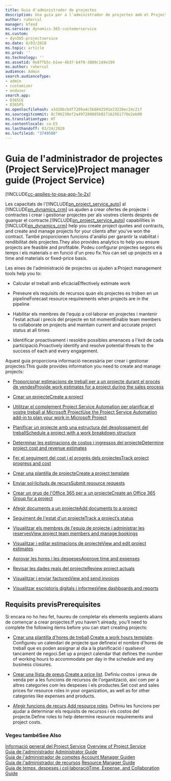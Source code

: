 ```yaml
---
title: Guia d'administrador de projectes
description: Una guia per a l'administrador de projectes amb el Project Service
author: ruhercul
manager: kfend
ms.service: dynamics-365-customerservice
ms.custom:
- dyn365-projectservice
ms.date: 8/03/2018
ms.topic: article
ms.prod: ''
ms.technology: ''
ms.assetid: 0e8ffb5c-b1ee-4b37-b4f0-3888c1d4e199
ms.author: ruhercul
audience: Admin
search.audienceType:
- admin
- customizer
- enduser
search.app:
- D365CE
- D365PS
ms.openlocfilehash: a3d28bcbdf7209a4c5b6042591e23220ec24c21f
ms.sourcegitcommit: 8c786230ef2a497280885b827162561776e2eb00
ms.translationtype: HT
ms.contentlocale: ca-ES
ms.lasthandoff: 03/24/2020
ms.locfileid: "3749580"
---
```

# <a name="project-manager-guide-project-service"></a><span data-ttu-id="b1cdd-103">Guia de l'administrador de projectes (Project Service)</span><span class="sxs-lookup"><span data-stu-id="b1cdd-103">Project manager guide (Project Service)</span></span>

[!INCLUDE[cc-applies-to-psa-app-1x-2x](../includes/cc-applies-to-psa-app-1x-2x.md)]

<span data-ttu-id="b1cdd-104">Les capacitats de l'[!INCLUDE[pn_project_service_auto](../includes/pn-project-service-auto.md)] al [!INCLUDE[pn_dynamics_crm](../includes/pn-dynamics-crm.md)] us ajuden a crear ofertes de projecte i contractes i crear i gestionar projectes per als vostres clients després de guanyar el contracte.</span><span class="sxs-lookup"><span data-stu-id="b1cdd-104">[!INCLUDE[pn_project_service_auto](../includes/pn-project-service-auto.md)] capabilities in [!INCLUDE[pn_dynamics_crm](../includes/pn-dynamics-crm.md)] help you create project quotes and contracts, and create and manage projects for your clients after you’ve won the contract.</span></span> <span data-ttu-id="b1cdd-105">També proporcionen funcions d'anàlisi per garantir la viabilitat i rendibilitat dels projectes.</span><span class="sxs-lookup"><span data-stu-id="b1cdd-105">They also provides analytics to help you ensure projects are feasible and profitable.</span></span> <span data-ttu-id="b1cdd-106">Podeu configurar projectes segons els temps i els materials o en funció d'un preu fix.</span><span class="sxs-lookup"><span data-stu-id="b1cdd-106">You can set up projects on a time and materials or fixed-price basis.</span></span>  
  
 <span data-ttu-id="b1cdd-107">Les eines de l'administració de projectes us ajuden a:</span><span class="sxs-lookup"><span data-stu-id="b1cdd-107">Project management tools help you to:</span></span>  
  
-   <span data-ttu-id="b1cdd-108">Calcular el treball amb eficàcia</span><span class="sxs-lookup"><span data-stu-id="b1cdd-108">Effectively estimate work</span></span>  
  
-   <span data-ttu-id="b1cdd-109">Preveure els requisits de recursos quan els projectes es troben en un pipeline</span><span class="sxs-lookup"><span data-stu-id="b1cdd-109">Forecast resource requirements when projects are in the pipeline</span></span>  
  
-   <span data-ttu-id="b1cdd-110">Habilitar els membres de l'equip a col·laborar en projectes i mantenir l'estat actual i precís del projecte en tot moment</span><span class="sxs-lookup"><span data-stu-id="b1cdd-110">Enable team members to collaborate on projects and maintain current and accurate project status at all times</span></span>  
  
-   <span data-ttu-id="b1cdd-111">Identificar proactivament i resoldre possibles amenaces a l'èxit de cada participació.</span><span class="sxs-lookup"><span data-stu-id="b1cdd-111">Proactively identify and resolve potential threats to the success of each and every engagement.</span></span>  
  
<span data-ttu-id="b1cdd-112">Aquest guia proporciona informació necessària per crear i gestionar projectes:</span><span class="sxs-lookup"><span data-stu-id="b1cdd-112">This guide provides information you need to create and manage projects:</span></span>  
  
-   [<span data-ttu-id="b1cdd-113">Proporcionar estimacions de treball per a un projecte durant el procés de vendes</span><span class="sxs-lookup"><span data-stu-id="b1cdd-113">Provide work estimates for a project during the sales process</span></span>](../project-service/provide-estimates-project-during-sales-process.md)  
  
-   [<span data-ttu-id="b1cdd-114">Crear un projecte</span><span class="sxs-lookup"><span data-stu-id="b1cdd-114">Create a project</span></span>](../project-service/create-project.md)  
  
-   [<span data-ttu-id="b1cdd-115">Utilitzar el complement Project Service Automation per planificar el vostre treball al Microsoft Project</span><span class="sxs-lookup"><span data-stu-id="b1cdd-115">Use the Project Service Automation add-in to plan your work in Microsoft Project</span></span>](../project-service/add-plan-work-microsoft-project.md)  
  
-   [<span data-ttu-id="b1cdd-116">Planificar un projecte amb una estructura del desglossament del treball</span><span class="sxs-lookup"><span data-stu-id="b1cdd-116">Schedule a project with a work breakdown structure</span></span>](../project-service/schedule-project-work-breakdown-structure.md)  
  
-   [<span data-ttu-id="b1cdd-117">Determinar les estimacions de costos i ingressos del projecte</span><span class="sxs-lookup"><span data-stu-id="b1cdd-117">Determine project cost and revenue estimates</span></span>](../project-service/determine-project-cost-revenue-estimates.md)  
  
-   [<span data-ttu-id="b1cdd-118">Fer el seguiment del cost i el progrés dels projectes</span><span class="sxs-lookup"><span data-stu-id="b1cdd-118">Track project progress and cost</span></span>](../project-service/track-project-progress-cost.md)  
  
-   [<span data-ttu-id="b1cdd-119">Crear una plantilla de projecte</span><span class="sxs-lookup"><span data-stu-id="b1cdd-119">Create a project template</span></span>](../project-service/create-project-template.md)  
  
-   [<span data-ttu-id="b1cdd-120">Enviar sol·licituds de recurs</span><span class="sxs-lookup"><span data-stu-id="b1cdd-120">Submit resource requests</span></span>](../project-service/submit-resource-requests.md)  
  
-   [<span data-ttu-id="b1cdd-121">Crear un grup de l'Office 365 per a un projecte</span><span class="sxs-lookup"><span data-stu-id="b1cdd-121">Create an Office 365 Group for a project</span></span>](../project-service/create-office-365-group-project.md)  
  
-   [<span data-ttu-id="b1cdd-122">Afegir documents a un projecte</span><span class="sxs-lookup"><span data-stu-id="b1cdd-122">Add documents to a project</span></span>](../project-service/add-documents-project.md)  
  
-   [<span data-ttu-id="b1cdd-123">Seguiment de l'estat d'un projecte</span><span class="sxs-lookup"><span data-stu-id="b1cdd-123">Track a project’s status</span></span>](../project-service/track-project-status.md)  
  
-   [<span data-ttu-id="b1cdd-124">Visualitzar els membres de l'equip de projecte i administrar les reserves</span><span class="sxs-lookup"><span data-stu-id="b1cdd-124">View project team members and manage bookings</span></span>](../project-service/view-project-team-members-manage-bookings.md)  
  
-   [<span data-ttu-id="b1cdd-125">Visualitzar i editar estimacions de projecte</span><span class="sxs-lookup"><span data-stu-id="b1cdd-125">View and edit project estimates</span></span>](../project-service/view-edit-project-estimates.md)  
  
-   [<span data-ttu-id="b1cdd-126">Aprovar les hores i les despeses</span><span class="sxs-lookup"><span data-stu-id="b1cdd-126">Approve time and expenses</span></span>](../project-service/approve-time-expenses.md)  
  
-   [<span data-ttu-id="b1cdd-127">Revisar les dades reals del projecte</span><span class="sxs-lookup"><span data-stu-id="b1cdd-127">Review project actuals</span></span>](../project-service/review-project-actuals.md)  
  
-   [<span data-ttu-id="b1cdd-128">Visualitzar i enviar factures</span><span class="sxs-lookup"><span data-stu-id="b1cdd-128">View and send invoices</span></span>](../project-service/view-send-invoices.md)  
  
-   [<span data-ttu-id="b1cdd-129">Visualitzar escriptoris digitals i informes</span><span class="sxs-lookup"><span data-stu-id="b1cdd-129">View dashboards and reports</span></span>](../project-service/view-dashboards-reports.md)  
  
## <a name="prerequisites"></a><span data-ttu-id="b1cdd-130">Requisits previs</span><span class="sxs-lookup"><span data-stu-id="b1cdd-130">Prerequisites</span></span>  
 <span data-ttu-id="b1cdd-131">Si encara no ho heu fet, haureu de completar els elements següents abans de començar a crear projectes:</span><span class="sxs-lookup"><span data-stu-id="b1cdd-131">If you haven't already, you’ll need to complete the following items before you can start creating projects:</span></span>  
  
-   <span data-ttu-id="b1cdd-132">[Crear una plantilla d'hores de treball](../project-service/create-work-hours-template.md).</span><span class="sxs-lookup"><span data-stu-id="b1cdd-132">[Create a work hours template](../project-service/create-work-hours-template.md).</span></span> <span data-ttu-id="b1cdd-133">Configureu un calendari de projecte que defineixi el nombre d'hores de treball que es poden assignar al dia a la planificació i qualsevol tancament de negoci.</span><span class="sxs-lookup"><span data-stu-id="b1cdd-133">Set up a project calendar that defines the number of working hours to accommodate per day in the schedule and any business closures.</span></span>  
  
-   <span data-ttu-id="b1cdd-134">[Crear una llista de preus](../project-service/create-price-list.md).</span><span class="sxs-lookup"><span data-stu-id="b1cdd-134">[Create a price list](../project-service/create-price-list.md).</span></span> <span data-ttu-id="b1cdd-135">Definiu costos i preus de venda per a les funcions de recursos de l'organització, així com per a altres categories com les despeses i els productes.</span><span class="sxs-lookup"><span data-stu-id="b1cdd-135">Set cost and sales prices for resource roles in your organization, as well as for other categories like expenses and products.</span></span>  
  
-   <span data-ttu-id="b1cdd-136">[Afegir funcions de recurs](../project-service/add-resource-roles.md).</span><span class="sxs-lookup"><span data-stu-id="b1cdd-136">[Add resource roles](../project-service/add-resource-roles.md).</span></span> <span data-ttu-id="b1cdd-137">Definiu les funcions per ajudar a determinar els requisits de recursos i els costos del projecte.</span><span class="sxs-lookup"><span data-stu-id="b1cdd-137">Define roles to help determine resource requirements and project costs.</span></span>  
  
### <a name="see-also"></a><span data-ttu-id="b1cdd-138">Vegeu també</span><span class="sxs-lookup"><span data-stu-id="b1cdd-138">See Also</span></span>  
 <span data-ttu-id="b1cdd-139">[Informació general del Project Service](../project-service/overview.md) </span><span class="sxs-lookup"><span data-stu-id="b1cdd-139">[Overview of Project Service](../project-service/overview.md) </span></span>  
 <span data-ttu-id="b1cdd-140">[Guia de l'administrador](../project-service/admin-guide.md) </span><span class="sxs-lookup"><span data-stu-id="b1cdd-140">[Administrator Guide](../project-service/admin-guide.md) </span></span>  
 <span data-ttu-id="b1cdd-141">[Guia de l'administrador de comptes](../project-service/account-manager-guide.md) </span><span class="sxs-lookup"><span data-stu-id="b1cdd-141">[Account Manager Guiden](../project-service/account-manager-guide.md) </span></span>  
 <span data-ttu-id="b1cdd-142">[Guia de l'administrador de recursos](../project-service/resource-manager-guide.md) </span><span class="sxs-lookup"><span data-stu-id="b1cdd-142">[Resource Manager Guide](../project-service/resource-manager-guide.md) </span></span>  
 [<span data-ttu-id="b1cdd-143">Guia de temps, despeses i col·laboració</span><span class="sxs-lookup"><span data-stu-id="b1cdd-143">Time, Expense, and Collaboration Guide</span></span>](../project-service/time-expense-collaboration-guide.md)

